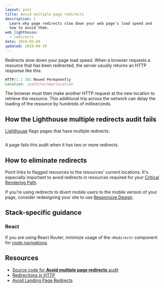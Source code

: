 ```yaml
---
layout: post
title: Avoid multiple page redirects
description: |
  Learn why page redirects slow down your web page's load speed and
  how to avoid them.
web_lighthouse:
  - redirects
date: 2019-05-04
updated: 2019-09-19
---
```


Redirects slow down your page load speed.
When a browser requests a resource that has been redirected,
the server usually returns an HTTP response like this:

```js
HTTP/1.1 301 Moved Permanently
Location: /path/to/new/location
```

The browser must then make another HTTP request at the new location
to retrieve the resource.
This additional trip across the network can delay the loading
of the resource by hundreds of milliseconds.

## How the Lighthouse multiple redirects audit fails

[Lighthouse](https://developers.google.com/web/tools/lighthouse/)
flags pages that have multiple redirects:

<figure class="w-figure">
  <img class="w-screenshot" src="redirects.png" alt="">
</figure>

A page fails this audit when it has two or more redirects.

## How to eliminate redirects

Point links to flagged resources
to the resources' current locations.
It's especially important to avoid redirects in resources
required for your [Critical Rendering Path](https://developers.google.com/web/fundamentals/performance/critical-rendering-path/).

If you're using redirects to divert mobile users to the mobile version of your page,
consider redesigning your site to use
[Responsive Design](https://developers.google.com/web/fundamentals/design-and-ux/responsive/).

## Stack-specific guidance



### React

If you are using React Router, minimize usage of the `<Redirect>` component for [route navigations](https://reacttraining.com/react-router/web/api/Redirect).

## Resources

- [Source code for **Avoid multiple page redirects** audit](https://github.com/GoogleChrome/lighthouse/blob/master/lighthouse-core/audits/redirects.js)
- [Redirections in HTTP](https://developer.mozilla.org/en-US/docs/Web/HTTP/Redirections)
- [Avoid Landing Page Redirects](https://developers.google.com/speed/docs/insights/AvoidRedirects)

